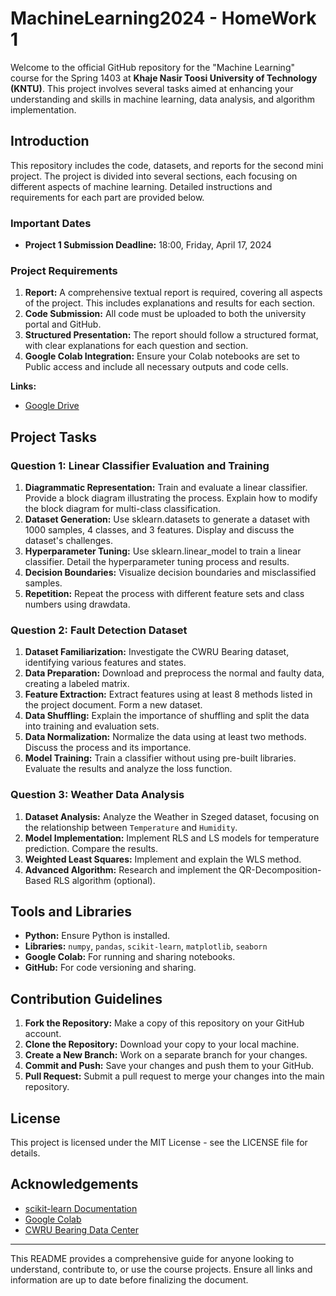 # MachineLearning2024 - HomeWork  1
Welcome to the official GitHub repository for the "Machine Learning" course for the Spring 1403 at **Khaje Nasir Toosi University of Technology (KNTU)**. This project involves several tasks aimed at enhancing your understanding and skills in machine learning, data analysis, and algorithm implementation.

## Introduction
This repository includes the code, datasets, and reports for the second mini project. The project is divided into several sections, each focusing on different aspects of machine learning. Detailed instructions and requirements for each part are provided below.
### Important Dates
- **Project 1 Submission Deadline:** 18:00, Friday, April 17, 2024
### Project Requirements
1. **Report:** A comprehensive textual report is required, covering all aspects of the project. This includes explanations and results for each section.
2. **Code Submission:** All code must be uploaded to both the university portal and GitHub.
3. **Structured Presentation:** The report should follow a structured format, with clear explanations for each question and section.
4. **Google Colab Integration:** Ensure your Colab notebooks are set to Public access and include all necessary outputs and code cells.

**Links:**
- [Google Drive](https://drive.google.com/drive/folders/1DurmfyJrGhzOfw3Igz8vlM2zN7IH64SW)

## Project Tasks
### Question 1: Linear Classifier Evaluation and Training
1. **Diagrammatic Representation:** Train and evaluate a linear classifier. Provide a block diagram illustrating the process. Explain how to modify the block diagram for multi-class classification.
2. **Dataset Generation:** Use sklearn.datasets to generate a dataset with 1000 samples, 4 classes, and 3 features. Display and discuss the dataset's challenges.
3. **Hyperparameter Tuning:** Use sklearn.linear_model to train a linear classifier. Detail the hyperparameter tuning process and results.
4. **Decision Boundaries:** Visualize decision boundaries and misclassified samples.
5. **Repetition:** Repeat the process with different feature sets and class numbers using drawdata.
### Question 2: Fault Detection Dataset
1. **Dataset Familiarization:** Investigate the CWRU Bearing dataset, identifying various features and states.
2. **Data Preparation:** Download and preprocess the normal and faulty data, creating a labeled matrix.
3. **Feature Extraction:** Extract features using at least 8 methods listed in the project document. Form a new dataset.
4. **Data Shuffling:** Explain the importance of shuffling and split the data into training and evaluation sets.
5. **Data Normalization:** Normalize the data using at least two methods. Discuss the process and its importance.
6. **Model Training:** Train a classifier without using pre-built libraries. Evaluate the results and analyze the loss function.
### Question 3: Weather Data Analysis
1. **Dataset Analysis:** Analyze the Weather in Szeged dataset, focusing on the relationship between `Temperature` and `Humidity`.
2. **Model Implementation:** Implement RLS and LS models for temperature prediction. Compare the results.
3. **Weighted Least Squares:** Implement and explain the WLS method.
4. **Advanced Algorithm:** Research and implement the QR-Decomposition-Based RLS algorithm (optional).

## Tools and Libraries
- **Python:** Ensure Python is installed.
- **Libraries:** `numpy`, `pandas`, `scikit-learn`, `matplotlib`, `seaborn`
- **Google Colab:** For running and sharing notebooks.
- **GitHub:** For code versioning and sharing.

## Contribution Guidelines
1. **Fork the Repository:** Make a copy of this repository on your GitHub account.
2. **Clone the Repository:** Download your copy to your local machine.
3. **Create a New Branch:** Work on a separate branch for your changes.
4. **Commit and Push:** Save your changes and push them to your GitHub.
5. **Pull Request:** Submit a pull request to merge your changes into the main repository.

## License
This project is licensed under the MIT License - see the LICENSE file for details.

## Acknowledgements
- [scikit-learn Documentation](https://scikit-learn.org/stable/api/index.html)
- [Google Colab](https://colab.research.google.com/)
- [CWRU Bearing Data Center](https://engineering.case.edu/bearingdatacenter)

***
This README provides a comprehensive guide for anyone looking to understand, contribute to, or use the course projects. Ensure all links and information are up to date before finalizing the document.
